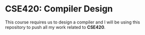 # CSE420: Compiler Design

This course requires us to design a compiler and I will be using this repository to push all my work related to **CSE420**.